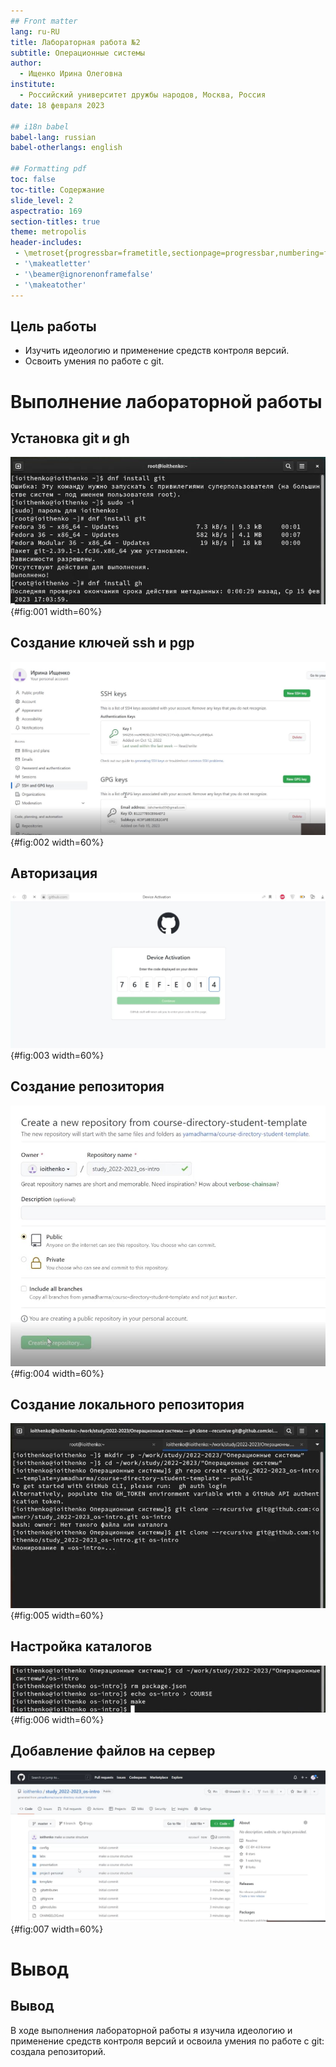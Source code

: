 ```yaml
---
## Front matter
lang: ru-RU
title: Лабораторная работа №2
subtitle: Операционные системы
author:
  - Ищенко Ирина Олеговна
institute:
  - Российский университет дружбы народов, Москва, Россия
date: 18 февраля 2023

## i18n babel
babel-lang: russian
babel-otherlangs: english

## Formatting pdf
toc: false
toc-title: Содержание
slide_level: 2
aspectratio: 169
section-titles: true
theme: metropolis
header-includes:
 - \metroset{progressbar=frametitle,sectionpage=progressbar,numbering=fraction}
 - '\makeatletter'
 - '\beamer@ignorenonframefalse'
 - '\makeatother'
---
```


## Цель работы

- Изучить идеологию и применение средств контроля версий.
- Освоить умения по работе с git.

# Выполнение лабораторной работы

## Установка git и gh

![Установка git и gh](image/1.JPG){#fig:001 width=60%}

## Создание ключей ssh и pgp

![Добавление ключа](image/8.JPG){#fig:002 width=60%}

## Авторизация

![Авторизация](image/10.JPG){#fig:003 width=60%}

## Создание репозитория

![Создание репозитория](image/11.JPG){#fig:004 width=60%}

## Создание локального репозитория

![Создание репозитория](image/12.JPG){#fig:005 width=60%}

## Настройка каталогов

![Удаление и добавление каталогов](image/13.JPG){#fig:006 width=60%}

## Добавление файлов на сервер

![Итоговый вид репозитория](image/16.JPG){#fig:007 width=60%}

# Вывод

## Вывод

В ходе выполнения лабораторной работы я изучила идеологию и применение средств контроля версий и освоила умения по работе с git: создала репозиторий.







